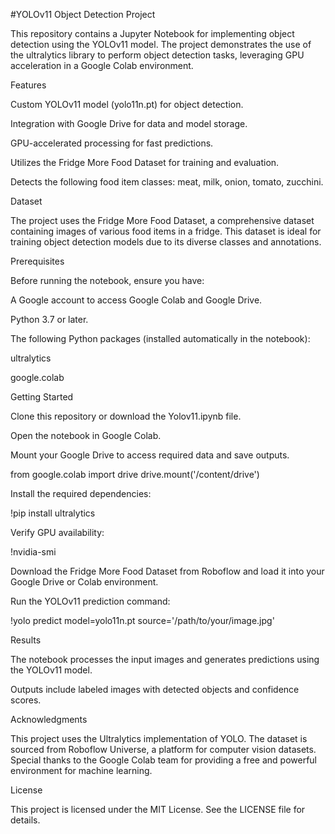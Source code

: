 #YOLOv11 Object Detection Project

This repository contains a Jupyter Notebook for implementing object detection using the YOLOv11 model. The project demonstrates the use of the ultralytics library to perform object detection tasks, leveraging GPU acceleration in a Google Colab environment.

Features

Custom YOLOv11 model (yolo11n.pt) for object detection.

Integration with Google Drive for data and model storage.

GPU-accelerated processing for fast predictions.

Utilizes the Fridge More Food Dataset for training and evaluation.

Detects the following food item classes: meat, milk, onion, tomato, zucchini.

Dataset

The project uses the Fridge More Food Dataset, a comprehensive dataset containing images of various food items in a fridge. This dataset is ideal for training object detection models due to its diverse classes and annotations.

Prerequisites

Before running the notebook, ensure you have:

A Google account to access Google Colab and Google Drive.

Python 3.7 or later.

The following Python packages (installed automatically in the notebook):

ultralytics

google.colab

Getting Started

Clone this repository or download the Yolov11.ipynb file.

Open the notebook in Google Colab.

Mount your Google Drive to access required data and save outputs.

from google.colab import drive
drive.mount('/content/drive')

Install the required dependencies:

!pip install ultralytics

Verify GPU availability:

!nvidia-smi

Download the Fridge More Food Dataset from Roboflow and load it into your Google Drive or Colab environment.

Run the YOLOv11 prediction command:

!yolo predict model=yolo11n.pt source='/path/to/your/image.jpg'

Results

The notebook processes the input images and generates predictions using the YOLOv11 model.

Outputs include labeled images with detected objects and confidence scores.

Acknowledgments

This project uses the Ultralytics implementation of YOLO. The dataset is sourced from Roboflow Universe, a platform for computer vision datasets. Special thanks to the Google Colab team for providing a free and powerful environment for machine learning.

License

This project is licensed under the MIT License. See the LICENSE file for details.
